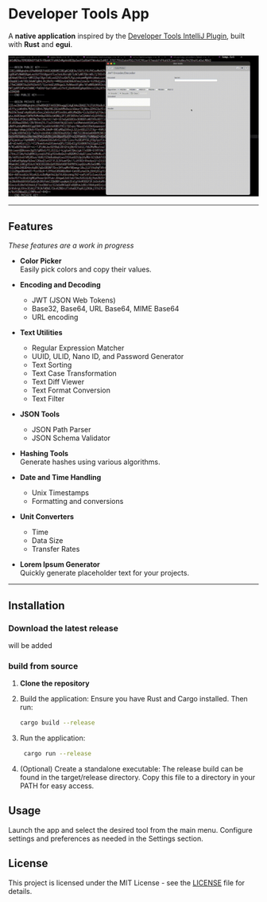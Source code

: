 # Developer Tools App

A **native application** inspired by the [Developer Tools IntelliJ Plugin](https://plugins.jetbrains.com/plugin/21904-developer-tools), built with **Rust** and **egui**.

![til](./blob/master/example.gif)

---

## Features

_These features are a work in progress_

- **Color Picker**  
  Easily pick colors and copy their values.

- **Encoding and Decoding**

  - JWT (JSON Web Tokens)
  - Base32, Base64, URL Base64, MIME Base64
  - URL encoding

- **Text Utilities**

  - Regular Expression Matcher
  - UUID, ULID, Nano ID, and Password Generator
  - Text Sorting
  - Text Case Transformation
  - Text Diff Viewer
  - Text Format Conversion
  - Text Filter

- **JSON Tools**

  - JSON Path Parser
  - JSON Schema Validator

- **Hashing Tools**  
  Generate hashes using various algorithms.

- **Date and Time Handling**

  - Unix Timestamps
  - Formatting and conversions

- **Unit Converters**

  - Time
  - Data Size
  - Transfer Rates

- **Lorem Ipsum Generator**  
  Quickly generate placeholder text for your projects.

---

## Installation

### Download the latest release

will be added

### build from source

1. **Clone the repository**

2. Build the application: Ensure you have Rust and Cargo installed. Then run:
   ```bash
   cargo build --release
   ```
3. Run the application:
   ```bash
    cargo run --release
   ```
4. (Optional) Create a standalone executable: The release build can be found in the target/release directory. Copy this file to a directory in your PATH for easy access.

## Usage

Launch the app and select the desired tool from the main menu.
Configure settings and preferences as needed in the Settings section.

## License

This project is licensed under the MIT License - see the [LICENSE](LICENSE) file for details.
